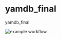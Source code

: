 # yamdb_final
yamdb_final

![example workflow](https://github.com/MeraJluxapb/yamdb_final/actions/workflows/yamdb_workflow.yml/badge.svg)
